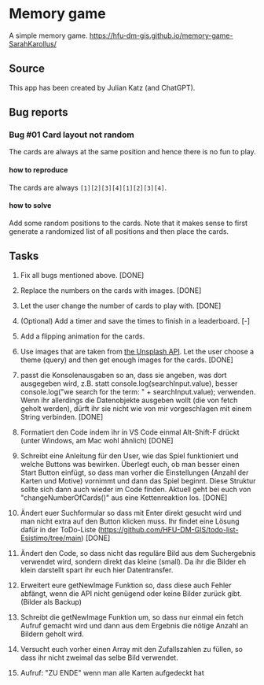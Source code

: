 # Memory game
A simple memory game.
https://hfu-dm-gis.github.io/memory-game-SarahKarollus/ 

## Source
This app has been created by Julian Katz (and ChatGPT).

## Bug reports

### Bug #01 Card layout not random
The cards are always at the same position and hence there is no fun to play.
#### how to reproduce
The cards are always `[1][2][3][4][1][2][3][4]`.
#### how to solve
Add some random positions to the cards. Note that it makes sense to first generate a randomized list of all positions and then place the cards.

## Tasks
1. Fix all bugs mentioned above.  [DONE]
2. Replace the numbers on the cards with images.  [DONE]
3. Let the user change the number of cards to play with. [DONE]
4. (Optional) Add a timer and save the times to finish in a leaderboard. [-]
5. Add a flipping animation for the cards.
6. Use images that are taken from [the Unsplash API](https://unsplash.com/documentation#get-a-random-photo). Let the user choose a theme (query) and then get enough images for the cards. [DONE]

1. passt die Konsolenausgaben so an, dass sie angeben, was dort ausgegeben wird, z.B. statt console.log(searchInput.value), besser console.log("we search for the term: " + searchInput.value); verwenden. Wenn ihr allerdings die Datenobjekte ausgeben wollt (die von fetch geholt werden), dürft ihr sie nicht wie von mir vorgeschlagen mit einem String verbinden.   [DONE]
2. Formatiert den Code indem ihr in VS Code einmal Alt-Shift-F drückt (unter Windows, am Mac wohl ähnlich)  [DONE]
3. Schreibt eine Anleitung für den User, wie das Spiel funktioniert und welche Buttons was bewirken. Überlegt euch, ob man besser einen Start Button einfügt, so dass man vorher die Einstellungen (Anzahl der Karten und Motive) vornimmt und dann das Spiel beginnt. Diese Struktur sollte sich dann auch wieder im Code finden. Aktuell geht bei euch von "changeNumberOfCards()" aus eine Kettenreaktion los.   [DONE]
4. Ändert euer Suchformular so dass mit Enter direkt gesucht wird und man nicht extra auf den Button klicken muss. Ihr findet eine Lösung dafür in der ToDo-Liste (https://github.com/HFU-DM-GIS/todo-list-Esistimo/tree/main)  [DONE]
5. Ändert den Code, so dass nicht das reguläre Bild aus dem Suchergebnis verwendet wird, sondern direkt das kleine (small). Da ihr die Bilder eh klein darstellt spart ihr euch hier Datentransfer. 
6. Erweitert eure getNewImage Funktion so, dass diese auch Fehler abfängt, wenn die API nicht genügend oder keine Bilder zurück gibt. (Bilder als Backup)
7. Schreibt die getNewImage Funktion um, so dass nur einmal ein fetch Aufruf gemacht wird und dann aus dem Ergebnis die nötige Anzahl an Bildern geholt wird.
8. Versucht euch vorher einen Array mit den Zufallszahlen zu füllen, so dass ihr nicht zweimal das selbe Bild verwendet.
9. Aufruf: "ZU ENDE" wenn man alle Karten aufgedeckt hat